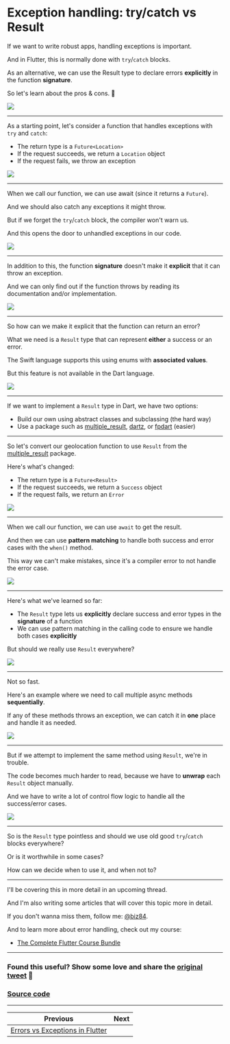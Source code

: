 # Exception handling: try/catch vs Result

If we want to write robust apps, handling exceptions is important.

And in Flutter, this is normally done with `try`/`catch` blocks.

As an alternative, we can use the Result type to declare errors **explicitly** in the function **signature**.

So let's learn about the pros & cons. 🧵

![](062.1-try-catch-result.png)

---

As a starting point, let's consider a function that handles exceptions with `try` and `catch`:

- The return type is a `Future<Location>`
- If the request succeeds, we return a `Location` object
- If the request fails, we throw an exception

![](062.2-throw.png)

---

When we call our function, we can use await (since it returns a `Future`).

And we should also catch any exceptions it might throw.

But if we forget the `try`/`catch` block, the compiler won't warn us.

And this opens the door to unhandled exceptions in our code.

![](062.3-try-catch.png)

---

In addition to this, the function **signature** doesn't make it **explicit** that it can throw an exception.

And we can only find out if the function throws by reading its documentation and/or implementation.

![](062.4-try-catch.png)

---

So how can we make it explicit that the function can return an error?

What we need is a `Result` type that can represent **either** a success or an error.

The Swift language supports this using enums with **associated values**.

But this feature is not available in the Dart language.

![](062.5-swift-enum.png)

---

If we want to implement a `Result` type in Dart, we have two options:

- Build our own using abstract classes and subclassing (the hard way)
- Use a package such as [multiple_result](https://pub.dev/packages/multiple_result), [dartz](https://pub.dev/packages/dartz), or [fpdart](https://pub.dev/packages/fpdart) (easier)

---

So let's convert our geolocation function to use `Result` from the [multiple_result](https://pub.dev/packages/multiple_result) package.

Here's what's changed: 

- The return type is a `Future<Result>`
- If the request succeeds, we return a `Success` object
- If the request fails, we return an `Error`

![](062.6-result-multiple-result.png)

---


When we call our function, we can use `await` to get the result.

And then we can use **pattern matching** to handle both success and error cases with the `when()` method.

This way we can't make mistakes, since it's a compiler error to not handle the error case.

![](062.7-pattern-matching.png)

---

Here's what we've learned so far:

- The `Result` type lets us **explicitly** declare success and error types in the **signature** of a function
- We can use pattern matching in the calling code to ensure we handle both cases **explicitly**

But should we really use `Result` everywhere?

![](062.8-empty.png)

---

Not so fast.

Here's an example where we need to call multiple async methods **sequentially**.

If any of these methods throws an exception, we can catch it in **one** place and handle it as needed.

![](062.9-pattern-matching.png)

---

But if we attempt to implement the same method using `Result`, we're in trouble.

The code becomes much harder to read, because we have to **unwrap** each `Result` object manually.

And we have to write a lot of control flow logic to handle all the success/error cases.

![](062.10-place-order-result.png)

---

So is the `Result` type pointless and should we use old good `try`/`catch` blocks everywhere?

Or is it worthwhile in some cases?

How can we decide when to use it, and when not to?

---

I'll be covering this in more detail in an upcoming thread.

And I'm also writing some articles that will cover this topic more in detail.

If you don't wanna miss them, follow me: [@biz84](https://twitter.com/biz84).

And to learn more about error handling, check out my course:

- [The Complete Flutter Course Bundle](https://codewithandrea.com/courses/complete-flutter-bundle/)

---

### Found this useful? Show some love and share the [original tweet](https://twitter.com/biz84/status/1552337771158818817) 🙏

### [Source code](main.dart)

---

| Previous | Next |
| -------- | ---- |
| [Errors vs Exceptions in Flutter](../0061-flutter-errors-vs-exceptions/index.md) |  |